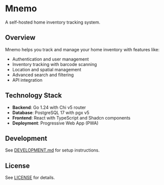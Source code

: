 # Mnemo

A self-hosted home inventory tracking system.

## Overview

Mnemo helps you track and manage your home inventory with features like:

- Authentication and user management
- Inventory tracking with barcode scanning
- Location and spatial management
- Advanced search and filtering
- API integration

## Technology Stack

- **Backend**: Go 1.24 with Chi v5 router
- **Database**: PostgreSQL 17 with pgx v5
- **Frontend**: React with TypeScript and Shadcn components
- **Deployment**: Progressive Web App (PWA)

## Development

See [DEVELOPMENT.md](./DEVELOPMENT.md) for setup instructions.

## License

See [LICENSE](./LICENSE) for details.
